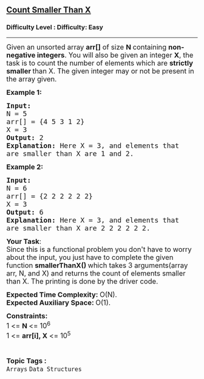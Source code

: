 <h2><a href="https://www.geeksforgeeks.org/problems/count-smaller-than-x/1?page=2&category=Arrays&sortBy=accuracy">Count Smaller Than X</a></h2><h3>Difficulty Level : Difficulty: Easy</h3><hr><div class="problems_problem_content__Xm_eO"><p><span style="font-size:18px">Given an unsorted array <strong>arr[]</strong> of size <strong>N </strong>containing <strong>non-negative integers</strong>. You will also be given an integer <strong>X</strong>, the task is to count the number of elements which are <strong>strictly smaller </strong>than&nbsp;X. The given integer may or not be present in the array given.</span></p>

<p><span style="font-size:18px"><strong>Example 1:</strong></span></p>

<pre><span style="font-size:18px"><strong>Input:
</strong>N = 5
arr[] = {4 5 3 1 2}
X = 3
<strong>Output: </strong>2<strong>
Explanation: </strong>Here X = 3, and elements that
are smaller than X are 1 and 2.</span>
</pre>

<p><span style="font-size:18px"><strong>Example 2:</strong></span></p>

<pre><span style="font-size:18px"><strong>Input:
</strong>N = 6
arr[] = {2 2 2 2 2 2}
X = 3
<strong>Output: </strong>6<strong>
Explanation: </strong>Here X = 3, and elements that
are smaller than X are 2 2 2 2 2 2.</span></pre>

<p><span style="font-size:18px"><strong>Your Task</strong>:<br>
Since this is a functional problem you don't have to worry about the input, you just have to complete the given function <strong>smallerThanX() </strong>which takes 3 arguments(array arr, N, and X) and returns the count of elements smaller than X. The printing is done by the driver code.</span></p>

<p><span style="font-size:18px"><strong>Expected Time Complexity:&nbsp;</strong>O(N).<br>
<strong>Expected Auxiliary Space:&nbsp;</strong>O(1).</span></p>

<p><span style="font-size:18px"><strong>Constraints:</strong><br>
1 &lt;= <strong>N </strong>&lt;= 10<sup>6</sup><br>
1 &lt;= <strong>arr[i], X</strong> &lt;= 10<sup>5&nbsp;&nbsp;</sup></span></p>
</div><br><p><span style=font-size:18px><strong>Topic Tags : </strong><br><code>Arrays</code>&nbsp;<code>Data Structures</code>&nbsp;